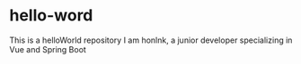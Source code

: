 # hello-word
This is a helloWorld repository
I am honlnk, a junior developer specializing in Vue and Spring Boot
